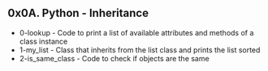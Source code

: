 ## 0x0A. Python - Inheritance

* 0-lookup - Code to print a list of available attributes and methods of a class instance
* 1-my_list - Class that inherits from the list class and prints the list sorted
* 2-is_same_class - Code to check if objects are the same
